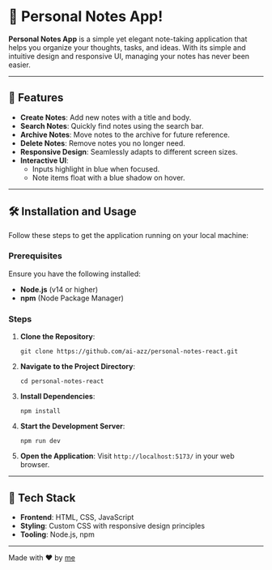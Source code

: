 # 📂 Personal Notes App!

**Personal Notes App** is a simple yet elegant note-taking application that helps you organize your thoughts, tasks, and ideas. With its simple and intuitive design and responsive UI, managing your notes has never been easier.

---

## 🎨 Features

- **Create Notes**: Add new notes with a title and body.
- **Search Notes**: Quickly find notes using the search bar.
- **Archive Notes**: Move notes to the archive for future reference.
- **Delete Notes**: Remove notes you no longer need.
- **Responsive Design**: Seamlessly adapts to different screen sizes.
- **Interactive UI**:
    - Inputs highlight in blue when focused.
    - Note items float with a blue shadow on hover.

---

## 🛠️ Installation and Usage

Follow these steps to get the application running on your local machine:

### Prerequisites

Ensure you have the following installed:

- **Node.js** (v14 or higher)
- **npm** (Node Package Manager)

### Steps

1. **Clone the Repository**:
    
    ```
    git clone https://github.com/ai-azz/personal-notes-react.git
    ```
    
2. **Navigate to the Project Directory**:
    
    ```
    cd personal-notes-react
    ```
    
3. **Install Dependencies**:
    
    ```
    npm install
    ```
    
4. **Start the Development Server**:
    
    ```
    npm run dev
    ```
    
5. **Open the Application**:
Visit `http://localhost:5173/` in your web browser.

---

## 🔧 Tech Stack

- **Frontend**: HTML, CSS, JavaScript
- **Styling**: Custom CSS with responsive design principles
- **Tooling**: Node.js, npm

---

Made with ❤️ by [me](https://github.com/ai-azz)
